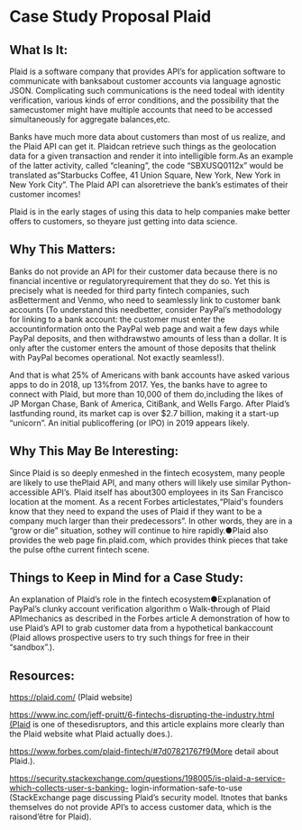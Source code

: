 # Case Study Proposal Plaid 

## What Is It:
Plaid is a software company that provides API’s for application software to communicate with banksabout customer accounts via language agnostic JSON. Complicating such communications is the need todeal with identity verification, various kinds of error conditions, and the possibility that the samecustomer might have multiple accounts that need to be accessed simultaneously for aggregate balances,etc.

Banks have much more data about customers than most of us realize, and the Plaid API can get it. Plaidcan retrieve such things as the geolocation data for a given transaction and render it into intelligible form.As an example of the latter activity, called “cleaning”, the code “​SBXUSQ0112x” would be translated as“Starbucks Coffee, 41 Union Square, New York, New York in New York City”. The Plaid API can alsoretrieve the bank’s estimates of their customer incomes!

Plaid is in the early stages of using this data to help companies make better offers to customers, so theyare just getting into data science.

## Why This Matters: 

Banks do not provide an API for their customer data because there is no financial incentive or regulatoryrequirement that they do so. Yet this is precisely what is needed for third party fintech companies, such asBetterment and Venmo, who need to seamlessly link to customer bank accounts (To understand this needbetter, consider PayPal’s methodology for linking to a bank account: the customer must enter the accountinformation onto the PayPal web page and wait a few days while PayPal deposits, and then withdrawstwo amounts of less than a dollar. It is only after the customer enters the amount of those deposits that thelink with PayPal becomes operational. Not exactly seamless!).

And that is what 25% of Americans with bank accounts have asked various apps to do in 2018, up 13%from 2017. Yes, the banks have to agree to connect with Plaid, but more than 10,000 of them do,including the likes of JP Morgan Chase, Bank of America, CitiBank, and Wells Fargo. After Plaid’s lastfunding round, its market cap is over $2.7 billion, making it a start-up “unicorn”. An initial publicoffering (or IPO) in 2019 appears likely.

## Why This May Be Interesting:

Since Plaid is so deeply enmeshed in the fintech ecosystem, many people are likely to use thePlaid API, and many others will likely use similar Python-accessible API’s. Plaid itself has about300 employees in its San Francisco location at the moment. As a recent ​Forbes article ​states,“Plaid's founders know that they need to expand the uses of Plaid if they want to be a company
much larger than their predecessors”. In other words, they are in a “grow or die” situation, sothey will continue to hire rapidly.●Plaid also provides the web page ​fin.plaid.com​, which provides think pieces ​that take the pulse ofthe current fintech scene.

## Things to Keep in Mind for a Case Study:

An explanation of Plaid’s role in the fintech ecosystem●Explanation of PayPal’s clunky account verification algorithm o Walk-through of Plaid APImechanics as described in the ​Forbes article A demonstration of how to use Plaid’s API to grab customer data from a hypothetical bankaccount (Plaid allows prospective users to try such things for free in their “sandbox”.).

## Resources:
https://plaid.com​/ ​(Plaid website)

https://www.inc.com/jeff-pruitt/6-fintechs-disrupting-the-industry.html​​(Plaid is one of thesedisruptors, and this article explains more clearly than the Plaid website what Plaid actually does.).

https://www.forbes.com/plaid-fintech/#7d07821767f9​​(More detail about Plaid.).

https://security.stackexchange.com/questions/198005/is-plaid-a-service-which-collects-user-s-banking- login-information-safe-to-use​​(StackExchange page discussing Plaid’s security model. Itnotes that banks themselves do not provide API’s to access customer data, which is the ​raisond’être ​for Plaid).